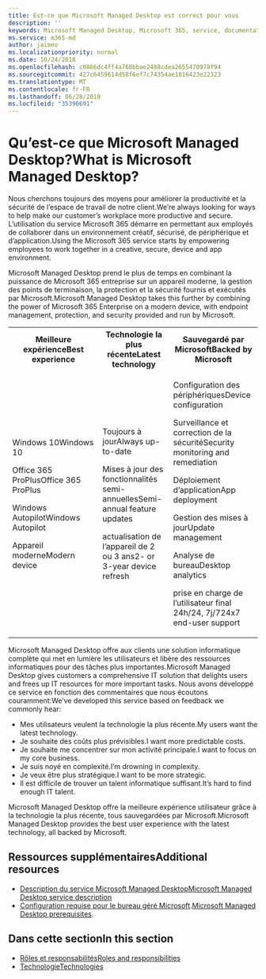 ```yaml
---
title: Est-ce que Microsoft Managed Desktop est correct pour vous
description: ''
keywords: Microsoft Managed Desktop, Microsoft 365, service, documentation
ms.service: m365-md
author: jaimeo
ms.localizationpriority: normal
ms.date: 10/24/2018
ms.openlocfilehash: c0866dc4ff4a768bbae2488cdea2655470978f94
ms.sourcegitcommit: 427c6459614d58f6ef7c74354ae1816423e22323
ms.translationtype: MT
ms.contentlocale: fr-FR
ms.lasthandoff: 06/28/2019
ms.locfileid: "35390691"
---
```

# <a name="what-is-microsoft-managed-desktop"></a><span data-ttu-id="52df7-103">Qu’est-ce que Microsoft Managed Desktop?</span><span class="sxs-lookup"><span data-stu-id="52df7-103">What is Microsoft Managed Desktop?</span></span>

<!--from Overview-->

<span data-ttu-id="52df7-104">Nous cherchons toujours des moyens pour améliorer la productivité et la sécurité de l’espace de travail de notre client.</span><span class="sxs-lookup"><span data-stu-id="52df7-104">We’re always looking for ways to help make our customer’s workplace more productive and secure.</span></span> <span data-ttu-id="52df7-105">L’utilisation du service Microsoft 365 démarre en permettant aux employés de collaborer dans un environnement créatif, sécurisé, de périphérique et d’application.</span><span class="sxs-lookup"><span data-stu-id="52df7-105">Using the Microsoft 365 service starts by empowering employees to work together in a creative, secure, device and app environment.</span></span>

<span data-ttu-id="52df7-106">Microsoft Managed Desktop prend le plus de temps en combinant la puissance de Microsoft 365 entreprise sur un appareil moderne, la gestion des points de terminaison, la protection et la sécurité fournis et exécutés par Microsoft.</span><span class="sxs-lookup"><span data-stu-id="52df7-106">Microsoft Managed Desktop takes this further by combining the power of Microsoft 365 Enterprise on a modern device, with endpoint management, protection, and security provided and run by Microsoft.</span></span>


<table>
<tr><th><span data-ttu-id="52df7-107">Meilleure expérience</span><span class="sxs-lookup"><span data-stu-id="52df7-107">Best experience</span></span></th><th><span data-ttu-id="52df7-108">Technologie la plus récente</span><span class="sxs-lookup"><span data-stu-id="52df7-108">Latest technology</span></span></th><th><span data-ttu-id="52df7-109">Sauvegardé par Microsoft</span><span class="sxs-lookup"><span data-stu-id="52df7-109">Backed by Microsoft</span></span></th></tr>
<tr><td><p><span data-ttu-id="52df7-110">Windows 10</span><span class="sxs-lookup"><span data-stu-id="52df7-110">Windows 10</span></span></p><p><span data-ttu-id="52df7-111">Office 365 ProPlus</span><span class="sxs-lookup"><span data-stu-id="52df7-111">Office 365 ProPlus</span></span></p><p></p><p><span data-ttu-id="52df7-112">Windows Autopilot</span><span class="sxs-lookup"><span data-stu-id="52df7-112">Windows Autopilot</span></span></p><p><span data-ttu-id="52df7-113">Appareil moderne</span><span class="sxs-lookup"><span data-stu-id="52df7-113">Modern device</span></span></p></td><td><p><span data-ttu-id="52df7-114">Toujours à jour</span><span class="sxs-lookup"><span data-stu-id="52df7-114">Always up-to-date</span></span></p><p><span data-ttu-id="52df7-115">Mises à jour des fonctionnalités semi-annuelles</span><span class="sxs-lookup"><span data-stu-id="52df7-115">Semi-annual feature updates</span></span> </p><p><span data-ttu-id="52df7-116">actualisation de l’appareil de 2 ou 3 ans</span><span class="sxs-lookup"><span data-stu-id="52df7-116">2- or 3-year device refresh</span></span></p></td><td><p><span data-ttu-id="52df7-117">Configuration des périphériques</span><span class="sxs-lookup"><span data-stu-id="52df7-117">Device configuration</span></span></p><p><span data-ttu-id="52df7-118">Surveillance et correction de la sécurité</span><span class="sxs-lookup"><span data-stu-id="52df7-118">Security monitoring and remediation</span></span></p><p><span data-ttu-id="52df7-119">Déploiement d’application</span><span class="sxs-lookup"><span data-stu-id="52df7-119">App deployment</span></span></p><p><span data-ttu-id="52df7-120">Gestion des mises à jour</span><span class="sxs-lookup"><span data-stu-id="52df7-120">Update management</span></span></p><p><span data-ttu-id="52df7-121">Analyse de bureau</span><span class="sxs-lookup"><span data-stu-id="52df7-121">Desktop analytics</span></span></p><p><span data-ttu-id="52df7-122">prise en charge de l’utilisateur final 24h/24, 7j/7</span><span class="sxs-lookup"><span data-stu-id="52df7-122">24x7 end-user support</span></span></p></td></tr>
</table>

<span data-ttu-id="52df7-123">Microsoft Managed Desktop offre aux clients une solution informatique complète qui met en lumière les utilisateurs et libère des ressources informatiques pour des tâches plus importantes.</span><span class="sxs-lookup"><span data-stu-id="52df7-123">Microsoft Managed Desktop gives customers a comprehensive IT solution that delights users and frees up IT resources for more important tasks.</span></span> <span data-ttu-id="52df7-124">Nous avons développé ce service en fonction des commentaires que nous écoutons couramment:</span><span class="sxs-lookup"><span data-stu-id="52df7-124">We’ve developed this service based on feedback we commonly hear:</span></span>
- <span data-ttu-id="52df7-125">Mes utilisateurs veulent la technologie la plus récente.</span><span class="sxs-lookup"><span data-stu-id="52df7-125">My users want the latest technology.</span></span>
- <span data-ttu-id="52df7-126">Je souhaite des coûts plus prévisibles.</span><span class="sxs-lookup"><span data-stu-id="52df7-126">I want more predictable costs.</span></span>
- <span data-ttu-id="52df7-127">Je souhaite me concentrer sur mon activité principale.</span><span class="sxs-lookup"><span data-stu-id="52df7-127">I want to focus on my core business.</span></span> 
- <span data-ttu-id="52df7-128">Je suis noyé en complexité.</span><span class="sxs-lookup"><span data-stu-id="52df7-128">I’m drowning in complexity.</span></span> 
- <span data-ttu-id="52df7-129">Je veux être plus stratégique.</span><span class="sxs-lookup"><span data-stu-id="52df7-129">I want to be more strategic.</span></span> 
- <span data-ttu-id="52df7-130">Il est difficile de trouver un talent informatique suffisant.</span><span class="sxs-lookup"><span data-stu-id="52df7-130">It’s hard to find enough IT talent.</span></span>  

<span data-ttu-id="52df7-131">Microsoft Managed Desktop offre la meilleure expérience utilisateur grâce à la technologie la plus récente, tous sauvegardées par Microsoft.</span><span class="sxs-lookup"><span data-stu-id="52df7-131">Microsoft Managed Desktop provides the best user experience with the latest technology, all backed by Microsoft.</span></span> 

## <a name="additional-resources"></a><span data-ttu-id="52df7-132">Ressources supplémentaires</span><span class="sxs-lookup"><span data-stu-id="52df7-132">Additional resources</span></span>
- [<span data-ttu-id="52df7-133">Description du service Microsoft Managed Desktop</span><span class="sxs-lookup"><span data-stu-id="52df7-133">Microsoft Managed Desktop service description</span></span>](../service-description/index.md)
- <span data-ttu-id="52df7-134">[Configuration requise pour le bureau géré Microsoft](../get-ready/prerequisites.md).</span><span class="sxs-lookup"><span data-stu-id="52df7-134">[Microsoft Managed Desktop prerequisites](../get-ready/prerequisites.md).</span></span>

<!--When you enroll in Microsoft Managed Desktop, Microsoft provides you with devices that are configured to join your Azure Active Directory tenant. Windows 10, Office 365, and some apps and features associated with [Microsoft 365 Enterprise E5](https://www.microsoft.com/en-us/microsoft-365/compare-all-microsoft-365-plans) are installed (by Microsoft) on your devices. When your employees who are using these devices need help, they contact Microsoft Managed Desktop support (provided by Microsoft) through a custom chat app.--> 

<!--With Microsoft Managed Desktop, you get **software as a service** (Microsoft 365 E5), **Device as a service** (Microsoft Surface devices ready to use), and **IT support as a service** (Help desk and more).--> 
 
## <a name="in-this-section"></a><span data-ttu-id="52df7-135">Dans cette section</span><span class="sxs-lookup"><span data-stu-id="52df7-135">In this section</span></span>
- [<span data-ttu-id="52df7-136">Rôles et responsabilités</span><span class="sxs-lookup"><span data-stu-id="52df7-136">Roles and responsibilities</span></span>](roles-and-responsibilities.md)
- [<span data-ttu-id="52df7-137">Technologie</span><span class="sxs-lookup"><span data-stu-id="52df7-137">Technologies</span></span>](technologies.md)

